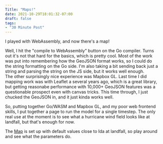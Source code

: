 ```yaml
---
Title: "Maps!"
date: 2021-10-29T18:01:32-07:00
draft: false
tags:
- "30 Minute Post"
---
```


I played with WebAssembly, and now there's a map!

Well, I hit the "compile to WebAssembly" button on the Go compiler.  Turns out it's not that hard for the basics, which is pretty cool.  Most of the work was put into remembering how the GeoJSON format works, so I could do the string formatting on the Go side.  I'm also taking a bit sending back just a string and parsing the string on the JS side, but it works well enough.  
The other surprisingly nice experience was Mapbox GL.  Last time I did mapping work was with Leaflet a several years ago, which is a great library, but getting reasonabe performance with 10,000+ GeoJSON features was a questionable prospect even with canvas tricks.  This time through, I just chucked the GeoJSON in, and it just kinda works well.

So, putting together Go/WASM and Mapbox GL, and my poor web frontend skills, I put together a page to run the model for a single timestep.  The only real use at the moment is to see what a hurricane wind field looks like at landfall, but that's enough for now.

The [Map](https://www.odinseye.cloud/maps/) is set up with default values close to Ida at landfall, so play around and see what the parameters do. 
